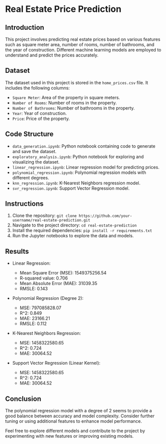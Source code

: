 # Real Estate Price Prediction

## Introduction
This project involves predicting real estate prices based on various features such as square meter area, number of rooms, number of bathrooms, and the year of construction. Different machine learning models are employed to understand and predict the prices accurately.

## Dataset
The dataset used in this project is stored in the `home_prices.csv` file. It includes the following columns:
- `Square Meter`: Area of the property in square meters.
- `Number of Rooms`: Number of rooms in the property.
- `Number of Bathrooms`: Number of bathrooms in the property.
- `Year`: Year of construction.
- `Price`: Price of the property.

## Code Structure
- `data_generation.ipynb`: Python notebook containing code to generate and save the dataset.
- `exploratory_analysis.ipynb`: Python notebook for exploring and visualizing the dataset.
- `linear_regression.ipynb`: Linear regression model for predicting prices.
- `polynomial_regression.ipynb`: Polynomial regression models with different degrees.
- `knn_regression.ipynb`: K-Nearest Neighbors regression model.
- `svr_regression.ipynb`: Support Vector Regression model.

## Instructions
1. Clone the repository: `git clone https://github.com/your-username/real-estate-prediction.git`
2. Navigate to the project directory: `cd real-estate-prediction`
3. Install the required dependencies: `pip install -r requirements.txt`
4. Run the Jupyter notebooks to explore the data and models.

## Results
- Linear Regression:
  - Mean Square Error (MSE): 1549375256.54
  - R-squared value: 0.706
  - Mean Absolute Error (MAE): 31039.35
  - RMSLE: 0.143

- Polynomial Regression (Degree 2):
  - MSE: 797085828.07
  - R^2: 0.849
  - MAE: 23166.21
  - RMSLE: 0.112

- K-Nearest Neighbors Regression:
  - MSE: 1458322580.65
  - R^2: 0.724
  - MAE: 30064.52

- Support Vector Regression (Linear Kernel):
  - MSE: 1458322580.65
  - R^2: 0.724
  - MAE: 30064.52

## Conclusion
The polynomial regression model with a degree of 2 seems to provide a good balance between accuracy and model complexity. Consider further tuning or using additional features to enhance model performance.

Feel free to explore different models and contribute to the project by experimenting with new features or improving existing models.
